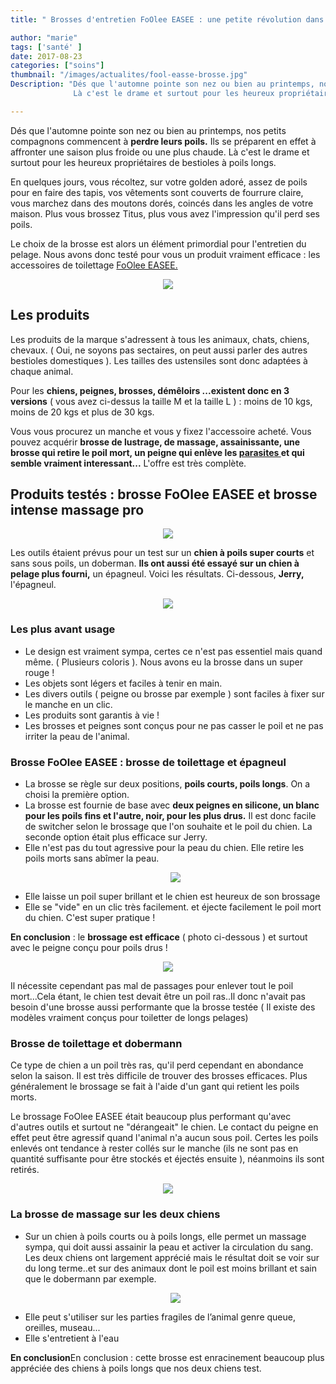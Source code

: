 ```yaml
---
title: " Brosses d'entretien FoOlee EASEE : une petite révolution dans le toilettage    "

author: "marie"
tags: ['santé' ]
date: 2017-08-23
categories: ["soins"]
thumbnail: "/images/actualites/fool-easse-brosse.jpg"
Description: "Dés que l'automne pointe son nez ou bien au printemps, nos petits compagnons commencent à perdre leurs poils. Ils se préparent en effet à affronter une saison plus froide ou une plus chaude.
              Là c'est le drame et surtout pour les heureux propriétaires de bestioles à poils longs.  "

---
```

Dés que l'automne pointe son nez ou bien au printemps, nos petits compagnons commencent à <b>perdre leurs poils.</b> Ils se préparent en effet à affronter une saison plus froide ou une plus chaude.
Là c'est le drame et surtout pour les heureux propriétaires de bestioles à poils longs.

En quelques jours, vous récoltez, sur votre golden adoré, assez de poils pour en faire des tapis, vos vêtements sont couverts de fourrure claire, vous marchez dans des moutons dorés, coincés dans les angles de votre maison. Plus vous brossez Titus, plus vous avez l'impression qu'il perd ses poils.

Le choix de la brosse est alors un élément primordial pour l'entretien du pelage. Nous avons donc testé pour vous un produit vraiment efficace : les accessoires de toilettage <a href="http://www.foolee.fr/" target="-blank" >FoOlee EASEE.</a>

<p align="center"><img src="/images/actualites/jerry-brosse.jpg" class="img-responsive"></p>




## Les produits  ##

Les produits de la marque s'adressent à tous les animaux,  chats, chiens, chevaux. ( Oui, ne soyons pas sectaires, on peut aussi parler des autres bestioles domestiques ). Les tailles des ustensiles sont donc adaptées à chaque animal.

Pour les <b>chiens, peignes, brosses, démêloirs ...existent donc en 3 versions</b> ( vous avez ci-dessus la taille M et la taille L ) : moins de 10 kgs, moins de 20 kgs et plus de 30 kgs.

Vous vous procurez un manche et vous y fixez l'accessoire acheté. Vous pouvez acquérir <b>brosse de lustrage, de massage, assainissante, une brosse qui retire le poil mort, un peigne qui enlève les <a href="http://www.chien-calme.com/actualites/antiparasite_chien/" target="_blank" >parasites </a> et qui semble vraiment interessant...</b> L'offre est très complète.

## Produits testés : brosse FoOlee EASEE et brosse intense massage pro ##

<p align="center"><img src="/images/actualites/brosse2.jpg" class="img-responsive"></p>

Les outils étaient prévus pour un test sur un <b>chien à poils super courts</b> et sans sous poils, un doberman. <b>Ils ont aussi été essayé sur un chien à pelage plus fourni,</b> un épagneul. Voici les résultats. Ci-dessous, <b>Jerry,</b> l'épagneul.

<p align="center"><img src="/images/actualites/jerry.jpg" class="img-responsive"></p>

### Les plus avant usage ###
<ul> <li> Le design est vraiment sympa, certes ce n'est pas essentiel mais quand même. ( Plusieurs coloris ). Nous avons eu la brosse dans un super rouge ! </li>
<li> Les objets sont légers et faciles à tenir en main. </li>
<li>Les divers outils ( peigne ou brosse par exemple ) sont faciles à fixer sur le manche en un clic. </li>
<li> Les produits sont  garantis à vie ! </li>
<li>Les brosses et peignes sont conçus pour ne pas casser le poil et ne pas irriter la peau de l'animal. </li></ul>



### Brosse FoOlee EASEE : brosse de toilettage et épagneul ###

<ul><li>La brosse se règle sur deux positions, <b>poils courts, poils longs</b>. On a choisi la première option.</li>
<li>La brosse est fournie de base avec <b>deux peignes en silicone, un blanc pour les poils fins et l'autre, noir,  pour les plus drus.</b> Il est donc facile de switcher selon le brossage que l'on souhaite et le poil du chien. La seconde option était plus efficace sur Jerry.</li>
<li>Elle n'est pas du tout agressive pour la peau du chien.  Elle retire les poils morts sans abîmer la peau. </b> </li>


<p align="center"><img src="/images/actualites/poilsjerry.jpg" class="img-responsive"></p>


<li>Elle laisse un poil super brillant et le chien est heureux de son brossage </li>
<li>Elle se "vide" en un clic très facilement. et éjecte facilement le poil mort du chien. C'est super pratique !</li></ul>

<b>En conclusion</b> : le <b>brossage est efficace</b> ( photo ci-dessous ) et surtout avec le peigne conçu pour poils drus !

<p align="center"><img src="/images/actualites/touffe.poils.jpg" class="img-responsive"></p>

Il nécessite cependant pas mal de passages pour enlever tout le poil mort...Cela étant, le chien test devait être un poil ras..Il donc n'avait pas besoin d'une brosse aussi performante que la brosse testée ( Il existe des modèles vraiment conçus pour toiletter de longs pelages)

### Brosse de toilettage et dobermann ###

Ce type de chien a un poil très ras, qu'il perd cependant en abondance selon la saison. Il est très difficile de trouver des brosses efficaces. Plus généralement le brossage se fait à l'aide d'un gant qui retient les poils morts.

Le brossage FoOlee EASEE était beaucoup plus performant qu'avec d'autres outils et surtout ne "dérangeait"  le chien. Le contact du peigne en effet peut être agressif quand l'animal n'a aucun sous poil. Certes les poils enlevés ont tendance à rester collés sur le manche (ils ne sont pas en quantité suffisante pour être stockés et éjectés ensuite ), néanmoins ils sont retirés.


<p align="center"><img src="/images/actualites/poilsdob.jpg" class="img-responsive"></p>

### La brosse de massage sur les deux chiens ###

<ul><li>Sur un chien à poils courts ou à poils longs, elle permet un massage sympa, qui doit aussi assainir la peau et activer la circulation du sang. Les deux chiens ont largement apprécié mais le résultat doit se voir sur du long terme..et sur des animaux dont le poil est moins brillant et sain que le dobermann par exemple. </li>

<p align="center"><img src="/images/actualites/
poilnoir.jpg" class="img-responsive"></p>

<li>Elle peut s'utiliser sur les parties fragiles de l’animal genre queue, oreilles, museau...</li>
<li>Elle s'entretient à l'eau </li></ul>

<b> En conclusion</b>En conclusion : cette brosse est enracinement beaucoup plus appréciée des chiens à poils longs que nos deux chiens test.



